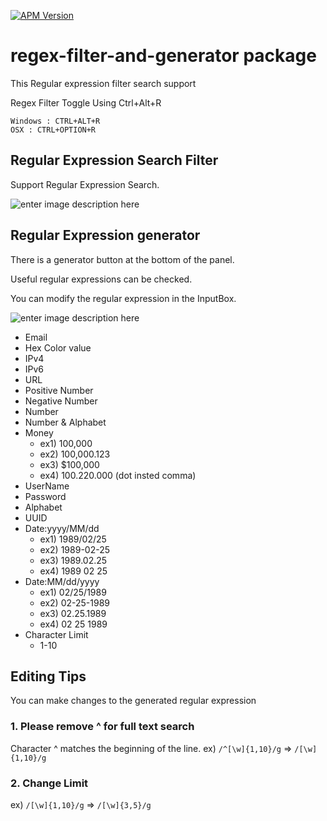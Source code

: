 [![APM Version](https://img.shields.io/apm/v/regex-filter-and-generator.svg)](https://atom.io/packages/regex-filter-and-generator)

# regex-filter-and-generator package

This Regular expression filter search support


Regex Filter Toggle Using Ctrl+Alt+R

```
Windows : CTRL+ALT+R
OSX : CTRL+OPTION+R
```

## Regular Expression Search Filter

Support Regular Expression Search.

![enter image description here](https://media.giphy.com/media/26xBvhezsaxD990hW/source.gif)

## Regular Expression generator

There is a generator button at the bottom of the panel.

Useful regular expressions can be checked.

You can modify the regular expression in the InputBox.

![enter image description here](https://media.giphy.com/media/d3mmMrL4OW8xGEpi/source.gif)

- Email
- Hex Color value
- IPv4
- IPv6
- URL
- Positive Number
- Negative Number
- Number
- Number & Alphabet
- Money
    - ex1) 100,000
    - ex2) 100,000.123
    - ex3) $100,000
    - ex4) 100.220.000 (dot insted comma)
- UserName
- Password
- Alphabet
- UUID
- Date:yyyy/MM/dd
    - ex1) 1989/02/25
    - ex2) 1989-02-25
    - ex3) 1989.02.25
    - ex4) 1989 02 25
- Date:MM/dd/yyyy
    - ex1) 02/25/1989
    - ex2) 02-25-1989
    - ex3) 02.25.1989
    - ex4) 02 25 1989
- Character Limit
    - 1-10

## Editing Tips

You can make changes to the generated regular expression

### 1. Please remove ^ for full text search
Character ^ matches the beginning of the line.
ex) `/^[\w]{1,10}/g` => `/[\w]{1,10}/g`

### 2. Change Limit
ex) `/[\w]{1,10}/g` => `/[\w]{3,5}/g`
